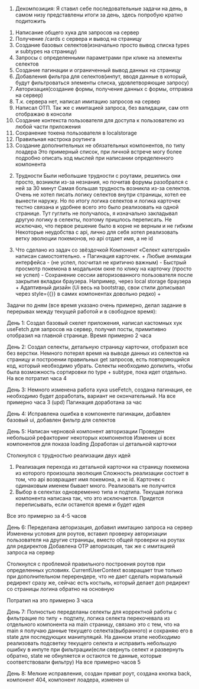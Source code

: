 1. Декомпозиция: 
Я ставил себе последовательные задачи на день, в самом низу представлены итоги за день, здесь попробую кратно подитожить 
1) Написание общего хука для запросов на сервер
2) Получение /cards с сервера и вывод на страницу
3) Создание базовых селектов(изначально просто вывод списка types и subtypes на страницу)
4) Запросы с определенными параметрами при клике на элементы селектов
5) Создание пагинации и ограниченный вывод данных на страницу
6) Добавления фильтра для селектов(инпут, вводя данные в который, будут фильтроваться элементы списка, удовлетворяющие запросу)
7) Авторизация(создание формы, получение данных с формы, отправка на сервер)
8) Т.к. сервера нет, написал имитацию запросов на сервер
9) Написал ОТП. Так же с имитацией запроса, без валидации, сам отп отображаю в консоли
10) Создание контекста пользователя для доступа к пользователю из любой части приложения
11) Сохранение токена пользователя в localstorage
12) Правильная настрока роутинга
13) Создание дополнительных не обязательных компонентов, по типу лоадера
Это примерный список, при личной встрече могу более подробно описать ход мыслей при написании определенного компонента

2. Трудности
Были небольшие трудности с роутами, решились они просто, возникли из-за незнания, но почитав форумы разобрался с ней за 30 минут
Самая большая трудность возникла из-за селектов. Очень не хотел писать логику селектов внутри страницы, хотел ее вынести наружу. 
Но по итогу логика селектов и логика карточек тестно связана и удобнее всего это было реализовать на одной странице. 
Тут гуглить не получалось, я изначально закладывал другую логику в селекты, поэтому пришлось переписать. Не исключаю, что первое решение было в корне не верным и не гибким
Некоторые неудобства с api, лично для себя хотел реализовать ветку эволюции покемонов, но api отдает имя, а не id

3. Что сделано из задач со звёздочкой
 Компонент «Селект категорий» написан самостоятельно.  +
 Пагинация карточек.  +
 Любые анимации интерфейса - (не успел, посчитал не критично важным) -
 Быстрый просмотр покемона в модальном окне по клику на карточку (просто не успел) -
 Сохранение сессии авторизованного пользователя после закрытия вкладки браузера. Например, через local storage браузера +
 Адаптивный дизайн (Ui весь на bootstrap, свои стили дописывал через style={{}} в самих компонентах довольно редко) +


Задачи по дням (все время указано очень примерно, делал задание в перерывах между текущей работой и в свободное время):

День 1:
Создал базовый скелет приложения, написал кастомных хук useFetch для запросов на сервер, получил посты, примитивно отобразил на главной странице. Время примерно 2 часа

День 2:
Создал селекты, детальную страницу карточки, отобразил все без верстки. Немного потерял время на выводе данных из селектов на страницу и построении правильных get запросов, есть повторяющийся код, который необходимо убрать. Селекты необходимо допилить, чтобы была возможность сортировки по type + subtype, пока идет отдельно. На все потратил часа 4

День 3:
Немного изменена работа хука useFetch, создана пагинация, ее необходимо будет доработать, вариант не окончательный. На все примерно часа 3
(upd) Пагинация доработана за час

День 4:
Исправлена ошибка в компоненте пагинации, добавлен базовый ui, добавлен фильтр для селектов

День 5:
Написан черновой компонент авторизации
Проведен небольшой рефакторинг некоторых компонентов
Изменен ui всех компонентов для показа loading
Доработан ui детальной карточки

Столкнулся с трудностью реализации двух идей

1. Реализация перехода из детальной карточки на страницу покемона из которого произошла эволюция
   Сложность реализации состоит в том, что api возвращает имя покемона, а не id. Карточек с одинаковым именем бывает много.
   Реализовать не получится
2. Выбор в селектах одновременно типа и подтипа. Текущая логика компонента написана так, что это исключается. Придется переписывать, если останется время и будет идея

Все это примерно за 4-5 часов

День 6:
Переделана авторизация, добавил имитацию запроса на сервер
Изменены условия для роутов, вставил проверку авторизации пользователя на другие страницы, вместо общей проверки на роутах для редиректов
Добавлена OTP авторизация, так же с имитацией запроса на сервер

Столкнулся с проблемой правильного построения роутов при определенных условиях. CurrentUserContext возвращает true только при дополнительном перерендере, что не дает сделать нормальный редирект сразу же, сейчас есть костыль, который делает доп редирект со страницы логина обратно на основную

Потратил на это примерно 3 часа

День 7:
Полностью переделаны селекты для корректной работы с фильтрацие по типу + подтипу, логика селекта перекочевала из отдельного компонента на main страницу, связано это с тем, что на main я получаю данные текущего селекта(выбранного) и сохраняю его в state для последующих манипуляций.
На данном этапе необходимо реализовать подсветку текущего селекта и исправить небольшую ошибку в инпуте при фильтрации(если свернуть селект и развернуть обратно, state не обнуляется и остаются те данные, которые соответствовали фильтру)
На все примерно часов 5

День 8:
Мелкие исправления, создан приват роут, создана кнопка back, компонент 404, компонент лоадера, изменен ui

